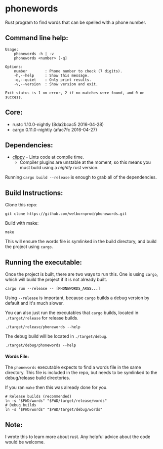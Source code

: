 phonewords
==========

Rust program to find words that can be spelled with a phone number.


Command line help:
------------------

```
Usage:
    phonewords -h | -v
    phonewords <number> [-q]

Options:
    number        : Phone number to check (7 digits).
    -h,--help     : Show this message.
    -q,--quiet    : Only print results.
    -v,--version  : Show version and exit.

Exit status is 1 on error, 2 if no matches were found, and 0 on success.
```

Core:
-----

* rustc 1.10.0-nightly (8da2bcac5 2016-04-28)
* cargo 0.11.0-nightly (afac7fc 2016-04-27)

Dependencies:
-------------

- [clippy](https://github.com/Manishearth/rust-clippy) - Lints code at compile time.
    - Compiler plugins are unstable at the moment,
      so this means you must build using a *nightly* rust version.

Running `cargo build --release` is enough to grab all of the dependencies.

Build Instructions:
-------------------

Clone this repo:
```
git clone https://github.com/welbornprod/phonewords.git
```

Build with make:
```
make
```

This will ensure the words file is symlinked in the build directory, and
build the project using `cargo`.

Running the executable:
-----------------------

Once the project is built, there are two ways to run this.
One is using `cargo`, which will build the project if it is not already built.
```
cargo run --release -- [PHONEWORDS_ARGS...]
```

Using `--release` is important, because `cargo` builds a debug version by
default and it's much slower.

You can also just run the executables that `cargo` builds, located in
`./target/release` for release builds.
```
./target/release/phonewords --help
```

The debug build will be located in `./target/debug`.
```
./target/debug/phonewords --help
```

#### Words File:

The `phonewords` executable expects to find a words file in the same
directory.
This file is included in the repo, but needs to be symlinked to the
debug/release build directories.

If you ran `make` then this was already done for you.

```
# Release builds (recommended)
ln -s "$PWD/words" "$PWD/target/release/words"
# Debug builds
ln -s "$PWD/words" "$PWD/target/debug/words"
```

Note:
-----

I wrote this to learn more about rust.
Any helpful advice about the code would be welcome.
